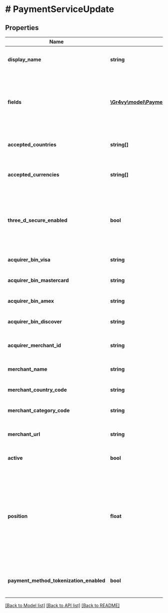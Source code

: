 # # PaymentServiceUpdate

## Properties

Name | Type | Description | Notes
------------ | ------------- | ------------- | -------------
**display_name** | **string** | A custom name for the payment service. This will be shown in the Admin UI. | [optional]
**fields** | [**\Gr4vy\model\PaymentServiceUpdateFieldsInner[]**](PaymentServiceUpdateFieldsInner.md) | A list of fields, each containing a key-value pair for each field defined by the definition for this payment service e.g. for stripe-card &#x60;secret_key&#x60; is required and so must be sent within this field. | [optional]
**accepted_countries** | **string[]** | A list of countries that this payment service needs to support in ISO two-letter code format. | [optional]
**accepted_currencies** | **string[]** | A list of currencies that this payment service needs to support in ISO 4217 three-letter code format. | [optional]
**three_d_secure_enabled** | **bool** | Defines if 3-D Secure is enabled for the service (can only be enabled if the payment service definition supports the &#x60;three_d_secure_hosted&#x60; feature). This does not affect pass through 3-D Secure data. | [optional] [default to false]
**acquirer_bin_visa** | **string** | Acquiring institution identification code for VISA. | [optional]
**acquirer_bin_mastercard** | **string** | Acquiring institution identification code for Mastercard. | [optional]
**acquirer_bin_amex** | **string** | Acquiring institution identification code for Amex. | [optional]
**acquirer_bin_discover** | **string** | Acquiring institution identification code for Discover. | [optional]
**acquirer_merchant_id** | **string** | Merchant identifier used in authorisation requests (assigned by the acquirer). | [optional]
**merchant_name** | **string** | Merchant name (assigned by the acquirer). | [optional]
**merchant_country_code** | **string** | ISO 3166-1 numeric three-digit country code. | [optional]
**merchant_category_code** | **string** | Merchant category code that describes the business. | [optional]
**merchant_url** | **string** | Fully qualified URL of 3-D Secure requestor website or customer care site. | [optional]
**active** | **bool** | Defines if this service is currently active or not. | [optional] [default to true]
**position** | **float** | The numeric rank of a payment service. Payment services with a lower position value are processed first. When a payment services is inserted at a position, any payment services with the the same value or higher are shifted down a position accordingly. When left out, the payment service is inserted at the end of the list. | [optional]
**payment_method_tokenization_enabled** | **bool** | Defines if tokenization is enabled for the service (can only be enabled if the payment service definition supports it). | [optional] [default to false]

[[Back to Model list]](../../README.md#models) [[Back to API list]](../../README.md#endpoints) [[Back to README]](../../README.md)
